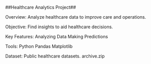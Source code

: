 
##Healthcare Analytics Project##


Overview:
Analyze healthcare data to improve care and operations.

Objective:
Find insights to aid healthcare decisions.

Key Features:
Analyzing Data
Making Predictions

Tools:
Python
Pandas
Matplotlib

Dataset:
Public healthcare datasets. archive.zip
